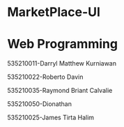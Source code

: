 # MarketPlace-UI
<!DOCTYPE html>
<html>
<head>
</head>
<body>

<h1>Web Programming</h1>
<p>535210011-Darryl Matthew Kurniawan</p>
<p>535210022-Roberto Davin</p>
<p>535210035-Raymond Briant Calvalie</p>
<p>535210050-Dionathan</p>
<p>535210025-James Tirta Halim</p>
</body>
</html>
